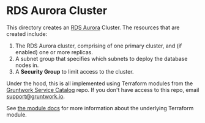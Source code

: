 # RDS Aurora Cluster

This directory creates an [RDS Aurora](https://docs.aws.amazon.com/AmazonRDS/latest/AuroraUserGuide/CHAP_AuroraOverview.html)
Cluster. The resources that are created include:

1. The RDS Aurora cluster, comprising of one primary cluster, and (if enabled) one or more replicas.
1. A subnet group that specifies which subnets to deploy the database nodes in.
1. A **Security Group** to limit access to the cluster.

Under the hood, this is all implemented using Terraform modules from the [Gruntwork Service
Catalog](https://github.com/gruntwork-io/terraform-aws-service-catalog) repo. If you don't have access to this repo, email
[support@gruntwork.io](mailto:support@gruntwork.io).

See [the module docs](https://github.com/gruntwork-io/terraform-aws-service-catalog/tree/v0.95.0/modules/data-stores/aurora) for more
information about the underlying Terraform module.
